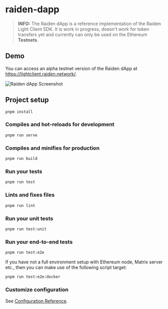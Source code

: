# raiden-dapp

> **INFO:** The Raiden dApp is a reference implementation of the Raiden Light Client SDK. It is work in progress, doesn't work for token transfers yet and currently can only be used on the Ethereum **Testnets**.

## Demo

You can access an alpha testnet version of the Raiden dApp at https://lightclient.raiden.network/. 

![Raiden dApp Screenshot](https://user-images.githubusercontent.com/35398162/63415278-c9207300-c3fd-11e9-9109-20f563a8d7f0.PNG)

## Project setup
```
pnpm install
```

### Compiles and hot-reloads for development
```
pnpm run serve
```

### Compiles and minifies for production
```
pnpm run build
```

### Run your tests
```
pnpm run test
```

### Lints and fixes files
```
pnpm run lint
```

### Run your unit tests
```
pnpm run test:unit
```

### Run your end-to-end tests

```
pnpm run test:e2e
```

If you have not a full environment setup with Ethereum node, Matrix server etc.,
then you can make use of the following script target:

```
pnpm run test:e2e:docker
```


### Customize configuration
See [Configuration Reference](https://cli.vuejs.org/config/).
